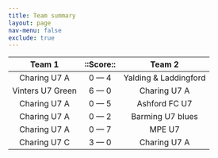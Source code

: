 ```yaml
---
title: Team summary
layout: page
nav-menu: false
exclude: true
---
```




|      Team 1      |  ::Score::  |        Team 2         |
|:----------------:|:-----------:|:---------------------:|
|   Charing U7 A   | 0 &mdash; 4 | Yalding & Laddingford |
| Vinters U7 Green | 6 &mdash; 0 |     Charing U7 A      |
|   Charing U7 A   | 0 &mdash; 5 |     Ashford FC U7     |
|   Charing U7 A   | 0 &mdash; 2 |   Barming U7 blues    |
|   Charing U7 A   | 0 &mdash; 7 |        MPE U7         |
|   Charing U7 C   | 3 &mdash; 0 |     Charing U7 A      |

 <br /><br /><br />